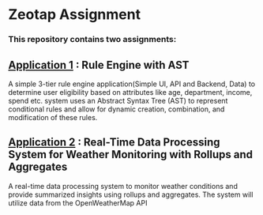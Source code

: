 # Zeotap Assignment
### This repository contains two assignments:
## <a href = "https://github.com/akhil-1066/ZEOTAP_Assignment/tree/main/APPLICATION1">Application 1</a> : Rule Engine with AST 
A simple 3-tier rule engine application(Simple UI, API and Backend, Data) to determine user eligibility based on attributes like age, department, income, spend etc. system uses an Abstract Syntax Tree (AST) to represent conditional rules and allow for dynamic
creation, combination, and modification of these rules.
## <a href = "https://github.com/akhil-1066/ZEOTAP_Assignment/tree/main/APPLICATION2">Application 2</a> : Real-Time Data Processing System for Weather Monitoring with Rollups and Aggregates
A real-time data processing system to monitor weather conditions and provide
summarized insights using rollups and aggregates. The system will utilize data from the
OpenWeatherMap API
